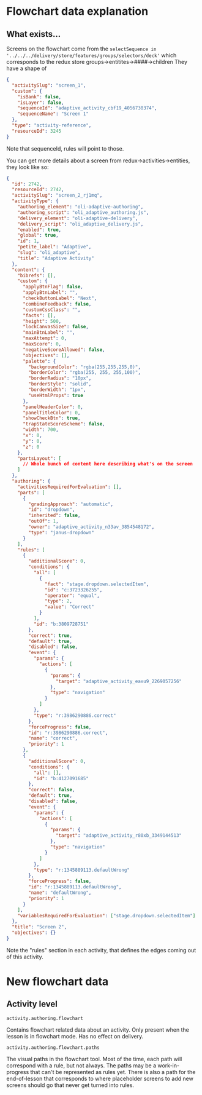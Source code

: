# Flowchart data explanation

## What exists...

Screens on the flowchart come from the `selectSequence in '../../../delivery/store/features/groups/selectors/deck'` which corresponds to the redux store groups->entitites->####->children They have a shape of

```json
{
  "activitySlug": "screen_1",
  "custom": {
    "isBank": false,
    "isLayer": false,
    "sequenceId": "adaptive_activity_cbf19_4056730374",
    "sequenceName": "Screen 1"
  },
  "type": "activity-reference",
  "resourceId": 3245
}
```

Note that sequenceId, rules will point to those.

You can get more details about a screen from redux->activities->entities, they look like so:

```json
{
  "id": 2742,
  "resourceId": 2742,
  "activitySlug": "screen_2_rj1mq",
  "activityType": {
    "authoring_element": "oli-adaptive-authoring",
    "authoring_script": "oli_adaptive_authoring.js",
    "delivery_element": "oli-adaptive-delivery",
    "delivery_script": "oli_adaptive_delivery.js",
    "enabled": true,
    "global": true,
    "id": 1,
    "petite_label": "Adaptive",
    "slug": "oli_adaptive",
    "title": "Adaptive Activity"
  },
  "content": {
    "bibrefs": [],
    "custom": {
      "applyBtnFlag": false,
      "applyBtnLabel": "",
      "checkButtonLabel": "Next",
      "combineFeedback": false,
      "customCssClass": "",
      "facts": [],
      "height": 500,
      "lockCanvasSize": false,
      "mainBtnLabel": "",
      "maxAttempt": 0,
      "maxScore": 0,
      "negativeScoreAllowed": false,
      "objectives": [],
      "palette": {
        "backgroundColor": "rgba(255,255,255,0)",
        "borderColor": "rgba(255, 255, 255,100)",
        "borderRadius": "10px",
        "borderStyle": "solid",
        "borderWidth": "1px",
        "useHtmlProps": true
      },
      "panelHeaderColor": 0,
      "panelTitleColor": 0,
      "showCheckBtn": true,
      "trapStateScoreScheme": false,
      "width": 700,
      "x": 0,
      "y": 0,
      "z": 0
    },
    "partsLayout": [
      // Whole bunch of content here describing what's on the screen
    ]
  },
  "authoring": {
    "activitiesRequiredForEvaluation": [],
    "parts": [
      {
        "gradingApproach": "automatic",
        "id": "dropdown",
        "inherited": false,
        "outOf": 1,
        "owner": "adaptive_activity_n33av_3854548172",
        "type": "janus-dropdown"
      }
    ],
    "rules": [
      {
        "additionalScore": 0,
        "conditions": {
          "all": [
            {
              "fact": "stage.dropdown.selectedItem",
              "id": "c:3723326255",
              "operator": "equal",
              "type": 2,
              "value": "Correct"
            }
          ],
          "id": "b:3809728751"
        },
        "correct": true,
        "default": true,
        "disabled": false,
        "event": {
          "params": {
            "actions": [
              {
                "params": {
                  "target": "adaptive_activity_eaxu9_2269057256"
                },
                "type": "navigation"
              }
            ]
          },
          "type": "r:3986290886.correct"
        },
        "forceProgress": false,
        "id": "r:3986290886.correct",
        "name": "correct",
        "priority": 1
      },
      {
        "additionalScore": 0,
        "conditions": {
          "all": [],
          "id": "b:4127091685"
        },
        "correct": false,
        "default": true,
        "disabled": false,
        "event": {
          "params": {
            "actions": [
              {
                "params": {
                  "target": "adaptive_activity_r80xb_3349144513"
                },
                "type": "navigation"
              }
            ]
          },
          "type": "r:1345889113.defaultWrong"
        },
        "forceProgress": false,
        "id": "r:1345889113.defaultWrong",
        "name": "defaultWrong",
        "priority": 1
      }
    ],
    "variablesRequiredForEvaluation": ["stage.dropdown.selectedItem"]
  },
  "title": "Screen 2",
  "objectives": {}
}
```

Note the "rules" section in each activity, that defines the edges coming out of this activity.

# New flowchart data

## Activity level

`activity.authoring.flowchart`

Contains flowchart related data about an activity. Only present when the lesson is in flowchart mode. Has no effect on delivery.

`activity.authoring.flowchart.paths`

The visual paths in the flowchart tool. Most of the time, each path will correspond with a rule, but not always. The paths may be a work-in-progress
that can't be represented as rules yet. There is also a path for the end-of-lesson that corresponds to where placeholder screens to add new screens
should go that never get turned into rules.
